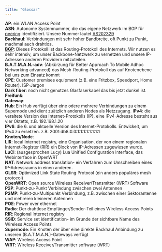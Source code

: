 ```yaml
---
title: "Glossar"
---
```


<!---
IMPORTANT, markdown needs two spaces "  " at the end of every line here to create a new line!
-->


**AP**: ein WLAN Access Point  
**ASN**: Autonome Systemnummer, die das eigene Netzwerk im BGP für [peering](../../networking/peering/) identifiziert. Unsere Nummer lautet [AS202329](https://www.peeringdb.com/asn/202329)  
**Backhaul**: Verbindungen mit sehr hoher Bandbreite, oft Punkt zu Punkt, machmal auch drahtlos.  
[**BGP**](../../networking/bgp/): Dieses Protokoll ist das Routing-Protokoll des Internets. Wir nutzen es sehr intensiv, um unser Backbone-Netzwerk zu vernetzen und unsere IP-Adressen anderen Providern mitzuteilen.  
**B.A.T.M.A.N.-adv**: (Abkürzung für Better Approach To Mobile Adhoc Networking advanced) das Mesh-Routing-Protokoll das auf Knotenebene bei uns zum Einsatz kommt   
**CPE**: Customer premises equipment (z.B. eine Fritzbox, Speedport, Home Router). ISP-Jargon  
**Dark fiber**: noch nicht genutzes Glasfaserkabel das bis jetzt dunkel ist.  
**Freifunk**:  
**Gateway**:  
**Hub**: Ein Hub verfügt über eine odere mehrere Verbindungen zu einem Supernode und dient zuätzlich anderen Nodes als Netzzugang.
**IPv4**: die veraltete Version des Internet-Protokolls (IP), eine IPv4-Adresse besteht aus vier Oktetts, z.B. 192.168.1.20  
**IPv6**: die 6. und aktuelle Version des Internet-Protokolls. Entwickelt, um IPv4 zu ersetzen. z.B. 2001:db8:0:0:1:1:1:1:1:1:1:1  
**Knoten/Node**:  
**LIR**: local Internet registry, eine Organisation, der von einem regionalen Internet-Register (RIR) ein Block von IP-Adressen zugewiesen wurde.  
**LuCI**: (ausgesprochen Lucy) Lua Unified Configuration Interface, das Webinterface in OpenWRT   
**NAT**: Network address translation- ein Verfahren zum Umschreiben eines IP-Adressraums in einen anderen.   
**OLSR**: Optimized Link State Routing Protocol (ein anders populäres mesh protocol)  
**OpenWRT**: Open source Wireless Receiver/Transmitter (WRT) Software  
**P2P**: Punkt-zu-Punkt Verbindung zwischen zwei Antennen  
**P2MP**: Punkt-zu-Multipunkt Verbindung, z.B. zwischen einer Sektorantenne und mehreren kleineren Antennen  
**POE**: Power over ethernet  
**Radio**: Der drahtlose Empfänger/Sender-Teil eines Wireless Access Points  
**RIR**: Regional Internet registry  
**SSID**: Service set identification- im Grunde der sichtbare Name des Wireless Access Points  
**Supernode**: Ein Knoten der über eine direkte Backhaul Anbindung zu unseren (B.A.T.M.A.N.)-Gateways verfügt  
**WAP**: Wireless Access Point  
**WRT**: Wireless Receiver/Transmitter software (WRT)  
